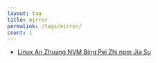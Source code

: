 ```yaml
---
layout: tag
title: mirror
permalink: /tags/mirror/
count: 1
---
```


- [Linux An Zhuang  NVM Bing Pei Zhi  npm Jia Su ](https://huangyanxiang.com/2024/10/08/linux%E5%AE%89%E8%A3%85nvm%E5%B9%B6%E9%85%8D%E7%BD%AE%E5%8A%A0%E9%80%9F.html)

